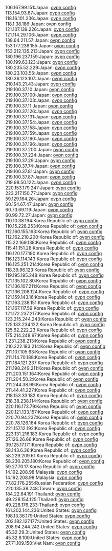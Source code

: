 106.167.99.151:Japan: [ovpn config](vpn/106_167_99_151.ovpn)  
113.154.93.67:Japan: [ovpn config](vpn/113_154_93_67.ovpn)  
118.16.101.236:Japan: [ovpn config](vpn/118_16_101_236.ovpn)  
118.1.38.186:Japan: [ovpn config](vpn/118_1_38_186.ovpn)  
121.107.139.226:Japan: [ovpn config](vpn/121_107_139_226.ovpn)  
121.114.29.106:Japan: [ovpn config](vpn/121_114_29_106.ovpn)  
138.64.211.57:Japan: [ovpn config](vpn/138_64_211_57.ovpn)  
153.177.238.155:Japan: [ovpn config](vpn/153_177_238_155.ovpn)  
153.212.135.213:Japan: [ovpn config](vpn/153_212_135_213.ovpn)  
180.196.237.159:Japan: [ovpn config](vpn/180_196_237_159.ovpn)  
180.199.63.123:Japan: [ovpn config](vpn/180_199_63_123.ovpn)  
180.235.52.229:Japan: [ovpn config](vpn/180_235_52_229.ovpn)  
180.23.103.55:Japan: [ovpn config](vpn/180_23_103_55.ovpn)  
180.36.123.107:Japan: [ovpn config](vpn/180_36_123_107.ovpn)  
210.143.21.43:Japan: [ovpn config](vpn/210_143_21_43.ovpn)  
219.100.37.10:Japan: [ovpn config](vpn/219_100_37_10.ovpn)  
219.100.37.100:Japan: [ovpn config](vpn/219_100_37_100.ovpn)  
219.100.37.103:Japan: [ovpn config](vpn/219_100_37_103.ovpn)  
219.100.37.11:Japan: [ovpn config](vpn/219_100_37_11.ovpn)  
219.100.37.126:Japan: [ovpn config](vpn/219_100_37_126.ovpn)  
219.100.37.131:Japan: [ovpn config](vpn/219_100_37_131.ovpn)  
219.100.37.154:Japan: [ovpn config](vpn/219_100_37_154.ovpn)  
219.100.37.158:Japan: [ovpn config](vpn/219_100_37_158.ovpn)  
219.100.37.159:Japan: [ovpn config](vpn/219_100_37_159.ovpn)  
219.100.37.190:Japan: [ovpn config](vpn/219_100_37_190.ovpn)  
219.100.37.196:Japan: [ovpn config](vpn/219_100_37_196.ovpn)  
219.100.37.200:Japan: [ovpn config](vpn/219_100_37_200.ovpn)  
219.100.37.224:Japan: [ovpn config](vpn/219_100_37_224.ovpn)  
219.100.37.29:Japan: [ovpn config](vpn/219_100_37_29.ovpn)  
219.100.37.74:Japan: [ovpn config](vpn/219_100_37_74.ovpn)  
219.100.37.81:Japan: [ovpn config](vpn/219_100_37_81.ovpn)  
219.100.37.87:Japan: [ovpn config](vpn/219_100_37_87.ovpn)  
219.98.50.122:Japan: [ovpn config](vpn/219_98_50_122.ovpn)  
220.153.179.247:Japan: [ovpn config](vpn/220_153_179_247.ovpn)  
223.217.150.77:Japan: [ovpn config](vpn/223_217_150_77.ovpn)  
59.129.164.26:Japan: [ovpn config](vpn/59_129_164_26.ovpn)  
60.154.67.47:Japan: [ovpn config](vpn/60_154_67_47.ovpn)  
60.73.69.119:Japan: [ovpn config](vpn/60_73_69_119.ovpn)  
60.99.72.27:Japan: [ovpn config](vpn/60_99_72_27.ovpn)  
110.10.38.194:Korea Republic of: [ovpn config](vpn/110_10_38_194.ovpn)  
110.15.228.253:Korea Republic of: [ovpn config](vpn/110_15_228_253.ovpn)  
112.160.155.163:Korea Republic of: [ovpn config](vpn/112_160_155_163.ovpn)  
112.162.210.200:Korea Republic of: [ovpn config](vpn/112_162_210_200.ovpn)  
115.22.169.138:Korea Republic of: [ovpn config](vpn/115_22_169_138.ovpn)  
115.41.151.28:Korea Republic of: [ovpn config](vpn/115_41_151_28.ovpn)  
116.120.177.190:Korea Republic of: [ovpn config](vpn/116_120_177_190.ovpn)  
116.123.114.143:Korea Republic of: [ovpn config](vpn/116_123_114_143.ovpn)  
116.125.251.214:Korea Republic of: [ovpn config](vpn/116_125_251_214.ovpn)  
118.39.96.123:Korea Republic of: [ovpn config](vpn/118_39_96_123.ovpn)  
119.195.195.248:Korea Republic of: [ovpn config](vpn/119_195_195_248.ovpn)  
121.135.102.80:Korea Republic of: [ovpn config](vpn/121_135_102_80.ovpn)  
121.136.107.211:Korea Republic of: [ovpn config](vpn/121_136_107_211.ovpn)  
121.136.208.124:Korea Republic of: [ovpn config](vpn/121_136_208_124.ovpn)  
121.159.143.16:Korea Republic of: [ovpn config](vpn/121_159_143_16.ovpn)  
121.163.238.151:Korea Republic of: [ovpn config](vpn/121_163_238_151.ovpn)  
121.167.117.59:Korea Republic of: [ovpn config](vpn/121_167_117_59.ovpn)  
121.172.237.217:Korea Republic of: [ovpn config](vpn/121_172_237_217.ovpn)  
123.215.244.243:Korea Republic of: [ovpn config](vpn/123_215_244_243.ovpn)  
125.133.234.122:Korea Republic of: [ovpn config](vpn/125_133_234_122.ovpn)  
125.62.222.23:Korea Republic of: [ovpn config](vpn/125_62_222_23.ovpn)  
175.214.248.97:Korea Republic of: [ovpn config](vpn/175_214_248_97.ovpn)  
1.231.238.213:Korea Republic of: [ovpn config](vpn/1_231_238_213.ovpn)  
210.222.183.214:Korea Republic of: [ovpn config](vpn/210_222_183_214.ovpn)  
211.107.105.63:Korea Republic of: [ovpn config](vpn/211_107_105_63.ovpn)  
211.114.70.188:Korea Republic of: [ovpn config](vpn/211_114_70_188.ovpn)  
211.184.121.237:Korea Republic of: [ovpn config](vpn/211_184_121_237.ovpn)  
211.198.249.211:Korea Republic of: [ovpn config](vpn/211_198_249_211.ovpn)  
211.203.151.164:Korea Republic of: [ovpn config](vpn/211_203_151_164.ovpn)  
211.204.50.2:Korea Republic of: [ovpn config](vpn/211_204_50_2.ovpn)  
211.244.38.99:Korea Republic of: [ovpn config](vpn/211_244_38_99.ovpn)  
211.44.41.227:Korea Republic of: [ovpn config](vpn/211_44_41_227.ovpn)  
218.153.33.182:Korea Republic of: [ovpn config](vpn/218_153_33_182.ovpn)  
218.38.238.114:Korea Republic of: [ovpn config](vpn/218_38_238_114.ovpn)  
220.116.173.79:Korea Republic of: [ovpn config](vpn/220_116_173_79.ovpn)  
220.121.133.157:Korea Republic of: [ovpn config](vpn/220_121_133_157.ovpn)  
220.70.94.237:Korea Republic of: [ovpn config](vpn/220_70_94_237.ovpn)  
220.78.126.164:Korea Republic of: [ovpn config](vpn/220_78_126_164.ovpn)  
221.157.12.192:Korea Republic of: [ovpn config](vpn/221_157_12_192.ovpn)  
223.131.216.183:Korea Republic of: [ovpn config](vpn/223_131_216_183.ovpn)  
27.126.26.66:Korea Republic of: [ovpn config](vpn/27_126_26_66.ovpn)  
39.125.17.171:Korea Republic of: [ovpn config](vpn/39_125_17_171.ovpn)  
58.143.6.36:Korea Republic of: [ovpn config](vpn/58_143_6_36.ovpn)  
58.229.209.61:Korea Republic of: [ovpn config](vpn/58_229_209_61.ovpn)  
58.230.205.180:Korea Republic of: [ovpn config](vpn/58_230_205_180.ovpn)  
59.27.70.17:Korea Republic of: [ovpn config](vpn/59_27_70_17.ovpn)  
14.192.208.98:Malaysia: [ovpn config](vpn/14_192_208_98.ovpn)  
14.192.208.98:Malaysia: [ovpn config](vpn/14_192_208_98.ovpn)  
77.82.176.255:Russian Federation: [ovpn config](vpn/77_82_176_255.ovpn)  
220.135.38.248:Taiwan: [ovpn config](vpn/220_135_38_248.ovpn)  
184.22.64.191:Thailand: [ovpn config](vpn/184_22_64_191.ovpn)  
49.228.154.125:Thailand: [ovpn config](vpn/49_228_154_125.ovpn)  
49.228.176.233:Thailand: [ovpn config](vpn/49_228_176_233.ovpn)  
161.202.144.236:United States: [ovpn config](vpn/161_202_144_236.ovpn)  
198.13.36.179:United States: [ovpn config](vpn/198_13_36_179.ovpn)  
202.182.127.177:United States: [ovpn config](vpn/202_182_127_177.ovpn)  
208.94.244.242:United States: [ovpn config](vpn/208_94_244_242.ovpn)  
45.32.29.3:United States: [ovpn config](vpn/45_32_29_3.ovpn)  
45.32.8.100:United States: [ovpn config](vpn/45_32_8_100.ovpn)  
27.71.109.150:Viet Nam: [ovpn config](vpn/27_71_109_150.ovpn)  
